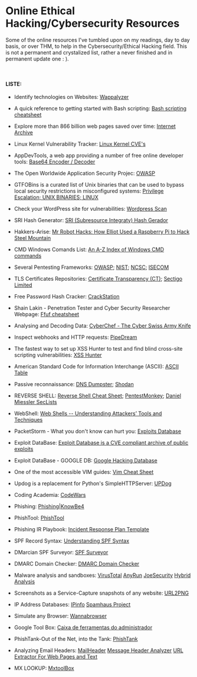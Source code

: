 # Online Ethical Hacking/Cybersecurity Resources
Some of the online resources I've tumbled upon on my readings, day to day basis, or over THM, to help in the Cybersecurity/Ethical Hacking field. This is not a permanent and crystalized list, rather a never finished and in permanent update one : ).

&nbsp;

#### LISTE:

- Identify technologies on Websites:
  [Wappalyzer](https://www.wappalyzer.com/)

- A quick reference to getting started with Bash scripting:
  [Bash scripting cheatsheet](https://devhints.io/bash)
  
- Explore more than 866 billion web pages saved over time:
  [Internet Archive](https://web.archive.org/)

- Linux Kernel Vulnerability Tracker:
  [Linux Kernel CVE's](https://www.linuxkernelcves.com/cves)
  
- AppDevTools, a web app providing a number of free online developer tools:
  [Base64 Encoder / Decoder](https://appdevtools.com/base64-encoder-decoder)

- The Open Worldwide Application Security Projec:
  [OWASP](https://owasp.org/)

- GTFOBins is a curated list of Unix binaries that can be used to bypass local security restrictions in misconfigured systems:
  [Privilege Escalation; UNIX BINARIES; LINUX](https://gtfobins.github.io/)

- Check your WordPress site for vulnerabilities:
  [Wordpress Scan](https://wpscan.com/)

- SRI Hash Generator:
  [SRI (Subresource Integraty) Hash Gerador](https://www.srihash.org/)

- Hakkers-Arise:
  [Mr Robot Hacks: How Elliot Used a Raspberry Pi to Hack Steel Mountain](https://www.hackers-arise.com/post/mr-robot-hacks-how-elliot-used-a-raspberry-pi-to-hack-steel-mountain)

- CMD Windows Comands List:
  [An A-Z Index of Windows CMD commands](https://ss64.com/nt/)

- Several Pentesting Frameworks:
  [OWASP](https://owasp.org/www-project-web-security-testing-guide/);
  [NIST](https://www.nist.gov/cyberframework);
  [NCSC](https://www.ncsc.gov.uk/collection/caf/caf-principles-and-guidance);
  [ISECOM](https://www.isecom.org/OSSTMM.3.pdf)

- TLS Certificates Repositories:
  [Certificate Transparency (CT)](https://ui.ctsearch.entrust.com/ui/ctsearchui); 
  [Sectigo Limited](https://crt.sh/)

- Free Password Hash Cracker:
  [CrackStation](https://crackstation.net/)

- Shain Lakin - Penetration Tester and Cyber Security Researcher Webpage:
  [Ffuf cheatsheet](https://www.phrack.me/tools/2022/07/06/Ffuf-cheatsheet.html)

- Analysing and Decoding Data:
  [CyberChef - The Cyber Swiss Army Knife](https://gchq.github.io/CyberChef/)

- Inspect webhooks and HTTP requests:
  [PipeDream](https://pipedream.com/requestbin)

- The fastest way to set up XSS Hunter to test and find blind cross-site scripting vulnerabilities:
  [XSS Hunter](https://xsshunter.com/#/)

- American Standard Code for Information Interchange (ASCII):
  [ASCII Table](https://www.asciitable.com/)

- Passive reconnaissance:
  [DNS Dumpster](https://dnsdumpster.com/); 
  [Shodan](https://www.shodan.io/)

- REVERSE SHELL:
  [Reverse Shell Cheat Sheet](https://github.com/swisskyrepo/PayloadsAllTheThings/blob/master/Methodology%20and%20Resources/Reverse%20Shell%20Cheatsheet.md);
  [PentestMonkey](https://web.archive.org/web/20200901140719/http://pentestmonkey.net/cheat-sheet/shells/reverse-shell-cheat-sheet);
  [Daniel Miessler SecLists](https://github.com/danielmiessler/SecLists)

- WebShell:
  [Web Shells -- Understanding Attackers’ Tools and Techniques](https://www.f5.com/labs/learning-center/web-shells-understanding-attackers-tools-and-techniques)

- PacketStorm - What you don't know can hurt you:
  [Exploits Database](https://packetstormsecurity.com/)

- Exploit DataBase:
  [Exploit Database is a CVE compliant archive of public exploits](https://www.exploit-db.com/)

- Exploit DataBase - GOOGLE DB:
  [Google Hacking Database](https://www.exploit-db.com/google-hacking-database)

- One of the most accessible VIM guides:
  [Vim Cheat Sheet](https://vim.rtorr.com/)

- Updog is a replacement for Python's SimpleHTTPServer:
  [UPDog](https://github.com/sc0tfree/updog)

- Coding Academia:
  [CodeWars](https://www.codewars.com/)

- Phishing:
  [Phishing|KnowBe4](https://www.knowbe4.com/resource-center/phishing)

- PhishTool:
  [PhishTool](https://www.phishtool.com/)

- Phishing IR Playbook:
  [Incident Response Plan Template](https://github.com/counteractive/incident-response-plan-template/blob/master/playbooks/playbook-phishing.md)

- SPF Record Syntax:
  [Understanding SPF Syntax](https://dmarcian.com/spf-syntax-table/)

- DMarcian SPF Surveyor:
  [SPF Surveyor](https://dmarcian.com/spf-survey/)

- DMARC Domain Checker:
  [DMARC Domain Checker](https://dmarcian.com/domain-checker/)

- Malware analysis and sandboxes:
  [VirusTotal](https://www.virustotal.com/gui/home/upload)
  [AnyRun](https://app.any.run/)
  [JoeSecurity](https://www.joesecurity.org/)
  [Hybrid Analysis](https://www.hybrid-analysis.com/)

- Screenshots as a Service-Capture snapshots of any website:
  [URL2PNG](https://www.url2png.com/)

- IP Address Databases:
  [IPinfo](https://ipinfo.io/)
  [Spamhaus Project](https://www.spamhaus.org/)

- Simulate any Browser:
  [Wannabrowser](https://www.wannabrowser.net/)

- Google Tool Box:
  [Caixa de ferramentas do administrador](https://toolbox.googleapps.com/apps/main/)

- PhishTank-Out of the Net, into the Tank:
  [PhishTank](https://phishtank.com/)

- Analyzing Email Headers:
  [MailHeader](https://mailheader.org/)
  [Message Header Analyzer](https://mha.azurewebsites.net/)
  [URL Extractor For Web Pages and Text](https://www.convertcsv.com/url-extractor.htm)

- MX LOOKUP:
  [MxtoolBox](https://mxtoolbox.com/)
  
